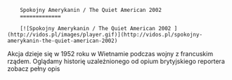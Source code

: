 
        Spokojny Amerykanin / The Quiet American 2002 
        =============
        
        [![Spokojny Amerykanin / The Quiet American 2002 ](http://vidos.pl/images/player.gif)](http://vidos.pl/spokojny-amerykanin-the-quiet-american-2002)
        
        
 Akcja dzieje się w 1952 roku w Wietnamie podczas wojny z francuskim rządem. Oglądamy historię uzależnionego od opium brytyjskiego reportera zobacz pełny opis
    